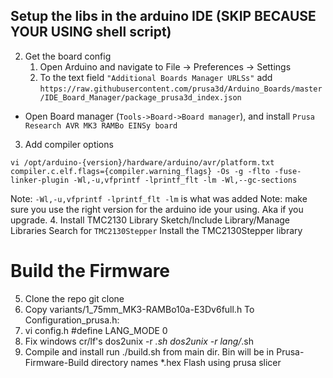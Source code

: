 
## Setup the libs in the arduino IDE (SKIP BECAUSE YOUR USING shell script)
2. Get the board config
	1.  Open Arduino and navigate to File -> Preferences -> Settings
	2. To the text field  `"Additional Boards Manager URLSs"`  add `https://raw.githubusercontent.com/prusa3d/Arduino_Boards/master/IDE_Board_Manager/package_prusa3d_index.json`
-   Open Board manager (`Tools->Board->Board manager`), and install  `Prusa Research AVR MK3 RAMBo EINSy board`
3. Add compiler options
```
vi /opt/arduino-{version}/hardware/arduino/avr/platform.txt
compiler.c.elf.flags={compiler.warning_flags} -Os -g -flto -fuse-linker-plugin -Wl,-u,vfprintf -lprintf_flt -lm -Wl,--gc-sections
```
Note: `-Wl,-u,vfprintf -lprintf_flt -lm` is what was added
Note: make sure you use the right version for the arduino ide your using.  Aka if you upgrade.
4. Install TMC2130 Library
Sketch/Include Library/Manage Libraries
Search for `TMC2130Stepper`
Install the TMC2130Stepper library

# Build the Firmware
5. Clone the repo
	git clone 
6. Copy variants/1_75mm_MK3-RAMBo10a-E3Dv6full.h To Configuration_prusa.h:
7. vi config.h
    #define LANG_MODE              0
8. Fix windows cr/lf's
   dos2unix -r *.sh
   dos2unix -r lang/*.sh
10. Compile and install
   run ./build.sh from main dir.
   Bin will be in Prusa-Firmware-Build directory names *.hex
   Flash using prusa slicer
   

<!--stackedit_data:
eyJoaXN0b3J5IjpbLTY1MTIwMzg1OSwxNjIwNjExODMyLC00MT
I3MjYxODYsLTU4NjIwNzMzNCw4MDE0NzM3NjUsLTM5NjU5MzU5
OCw2OTgxMTMyNjFdfQ==
-->